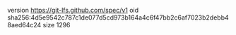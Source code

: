 version https://git-lfs.github.com/spec/v1
oid sha256:4d5e9542c787c1de077d5cd973b164a4c6f47bb2c6af7023b2debb48aed64c24
size 1296
